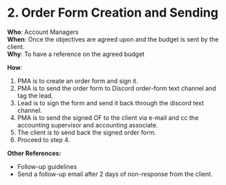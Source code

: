 # 2. Order Form Creation and Sending

**Who**: Account Managers \
**When**: Once the objectives are agreed upon and the budget is sent by the client. \
**Why**: To have a reference on the agreed budget&#x20;

**How**: &#x20;

1. PMA is to create an order form and sign it.&#x20;
2. PMA is to send the order form to Discord order-form text channel and tag the lead.&#x20;
3. Lead is to sign the form and send it back through the discord text channel.&#x20;
4. PMA is to send the signed OF to the client via e-mail and cc the accounting supervisor and accounting associate.&#x20;
5. The client is to send back the signed order form.&#x20;
6. Proceed to step 4. &#x20;

**Other References:**&#x20;

* Follow-up guidelines&#x20;
* Send a follow-up email after 2 days of non-response from the client.&#x20;
